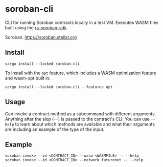 # soroban-cli

CLI for running Soroban contracts locally in a test VM. Executes WASM files built using the [rs-soroban-sdk](https://github.com/stellar/rs-soroban-sdk).

Soroban: https://soroban.stellar.org

## Install

```
cargo install --locked soroban-cli
```

To install with the `opt` feature, which includes a WASM optimization feature and wasm-opt built in:

```
cargo install --locked soroban-cli --features opt
```

## Usage

Can invoke a contract method as a subcommand with different arguments. Anything after the slop (`--`) is passed to the contract's CLI. You can use `--help` to learn about which methods are available and what their arguments are including an example of the type of the input.

## Example

```
soroban invoke --id <CONTRACT_ID> --wasm <WASMFILE> -- --help
soroban invoke --id <CONTRACT_ID> --network futurenet -- --help
```
